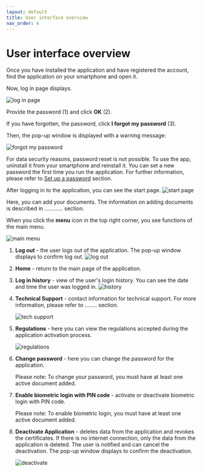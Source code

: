 ```yaml
---
layout: default
title: User interface overview
nav_order: 4
---
```


User interface overview
===

Once you have installed the application and have registered the account, find the application on your smartphone and open it.

Now, log in page displays.

![log in page](assets/images/password.jpeg)

Provide the password (1) and click **OK** (2).

If you have forgotten, the password, click **I forgot my password** (3).

Then, the pop-up window is displayed with a warning message:

![forgot my password](assets/images/forgot.jpeg)

For data security reasons, password reset is not possible. To use the app, uninstall it from your smartphone and reinstall it. You can set a new password the first time you run the application. For further information, please refer to [Set up a password](registration.md) section.

After logging in to the application, you can see the start page.
![start page](assets/images/add.png)

Here, you can add your documents. The information on adding documents is described in ............ section.

When you click the **menu** icon in the top right corner, you see functions of the main menu.

![main menu](assets/images/hamb.png)

1. **Log out** - the user logs out of the application. The pop-up window displays to confirm log out.
![log out](assets/images/logout.png)
2. **Home** - return to the main page of the application. 

3. **Log in history** - view of the user's login history. You can see the date and time the user was logged in.
![history](assets/images/history.jpeg)
4. **Technical Support** - contact information for technical support. For more information, please refer to ........ section.
   
    ![tech support](assets/images/tech.jpeg)

5. **Regulations** - here you can view the regulations accepted during the application activation process. 
   
    ![regulations](assets/images/regulations.jpeg)

6. **Change password** -  here you can change the password for the application. 



    Please note: To change your password, you must have at least one active document added.

7. **Enable biometric login with PIN code** - activate or deactivate biometric login with PIN code. 



    Please note: To enable biometric login, you must have at least one active document added.

8. **Deactivate Application** - deletes data from the application and revokes the certificates. If there is no internet connection, only the data from the application is deleted. The user is notified and can cancel the deactivation.
The pop-up window displays to confirm the deactivation.

    ![deactivate](assets/images/deactivate.jpeg)